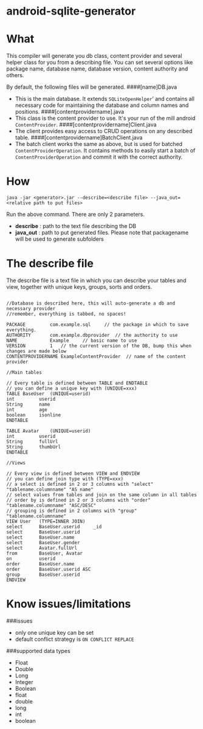 android-sqlite-generator
========================



# What

This compiler will generate you db class, content provider and several helper class for you from a describing file. You can set several options like package name, database name, database version, content authority and others.

By default, the following files will be generated.
####[name]DB.java
- This is the main database. It extends `SQLiteOpenHelper`’ and contains all necessary code for maintaining the database and column names and positions. 
####[contentprovidername].java
- This class is the content provider to use. It's your run of the mill android `ContentProvider`.
####[contentprovidername]Client.java
- The client provides easy access to CRUD operations on any described table.
####[contentprovidername]BatchClient.java
- The batch client works the same as above, but is used for batched `ContentProviderOperation`. It contains methods to easily start a batch of `ContentProviderOperation` and commit it with the correct authority.

# How

	java -jar <generator>.jar --describe=<describe file> --java_out=<relative path to put files>


Run the above command. There are only 2 parameters.

- **describe** : path to the text file describing the DB
- **java_out** : path to put generated files. Please note that packagename will be used to generate subfolders

# The describe file

The describe file is a text file in which you can describe your tables and view, together with unique keys, groups, sorts and orders.

```

//Database is described here, this will auto-generate a db and necessary provider
//remember, everything is tabbed, no spaces!

PACKAGE			com.example.sql		// the package in which to save everything.
AUTHORITY		com.example.dbprovider	// the authority to use
NAME			Example		// basic name to use
VERSION			1	// the current version of the DB, bump this when changes are made below
CONTENTPROVIDERNAME	ExampleContentProvider	// name of the content provider

//Main tables

// Every table is defined between TABLE and ENDTABLE
// you can define a unique key with (UNIQUE=xxx)
TABLE BaseUser	(UNIQUE=userid)
int			userid
String		name
int			age
boolean		isonline
ENDTABLE

TABLE Avatar	(UNIQUE=userid)
int			userid
String		fullUrl
String		thumbUrl
ENDTABLE

//Views

// Every view is defined between VIEW and ENDVIEW
// you can define join type with (TYPE=xxx)
// a select is defined in 2 or 3 columns with "select" "tablename.columnname" "AS name"
// select values from tables and join on the same column in all tables
// order by is defined in 2 or 3 columns with "order" "tablename.columnname" "ASC/DESC"
// grouping is defined in 2 columns with "group" "tablename.columnname"
VIEW User	(TYPE=INNER JOIN)
select		BaseUser.userid		_id
select		BaseUser.userid
select		BaseUser.name
select		BaseUser.gender
select		Avatar.fullUrl
from		BaseUser, Avatar
on			userid
order		BaseUser.name
order		BaseUser.userid	ASC
group		BaseUser.userid
ENDVIEW
```

# Know issues/limitations

###issues
- only one unique key can be set
- default conflict strategy is `ON CONFLICT REPLACE`

###supported data types
-	Float
-	Double
-	Long
-	Integer
-	Boolean
-	float
-	double
-	long
-	int
-	boolean